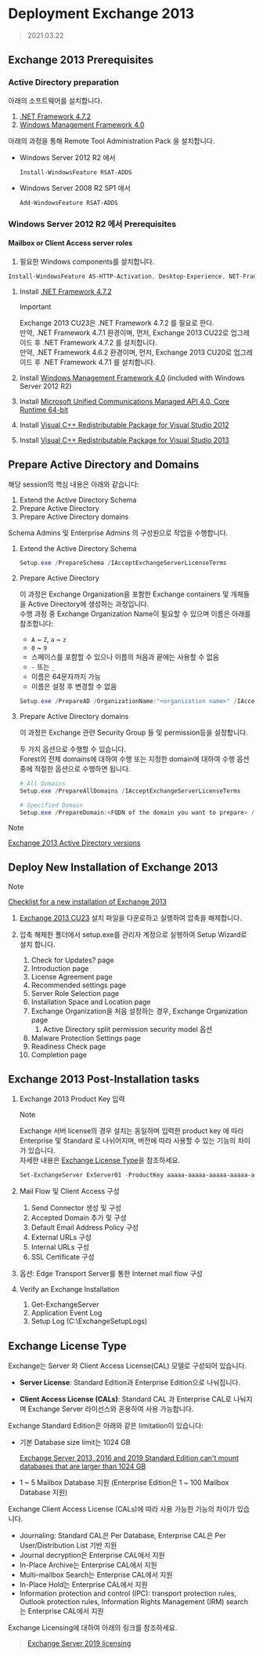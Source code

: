 # Deployment Exchange 2013

> 2021.03.22

## Exchange 2013 Prerequisites

### Active Directory preparation

아래의 소프트웨어를 설치합니다.

1. [.NET Framework 4.7.2](https://download.microsoft.com/download/6/E/4/6E48E8AB-DC00-419E-9704-06DD46E5F81D/NDP472-KB4054530-x86-x64-AllOS-ENU.exe)
1. [Windows Management Framework 4.0](https://www.microsoft.com/download/details.aspx?id=40855)

아래의 과정을 통해 Remote Tool Administration Pack 을 설치합니다.

- Windows Server 2012 R2 에서

    ```powershell-interactive
    Install-WindowsFeature RSAT-ADDS
    ```

- Windows Server 2008 R2 SP1 에서

    ```powershell-interactive
    Add-WindowsFeature RSAT-ADDS
    ```

### Windows Server 2012 R2 에서 Prerequisites

#### Mailbox or Client Access server roles

1. 필요한 Windows components를 설치합니다.

```powershell
Install-WindowsFeature AS-HTTP-Activation, Desktop-Experience, NET-Framework-45-Features, RPC-over-HTTP-proxy, RSAT-Clustering, RSAT-Clustering-CmdInterface, RSAT-Clustering-Mgmt, RSAT-Clustering-PowerShell, Web-Mgmt-Console, WAS-Process-Model, Web-Asp-Net45, Web-Basic-Auth, Web-Client-Auth, Web-Digest-Auth, Web-Dir-Browsing, Web-Dyn-Compression, Web-Http-Errors, Web-Http-Logging, Web-Http-Redirect, Web-Http-Tracing, Web-ISAPI-Ext, Web-ISAPI-Filter, Web-Lgcy-Mgmt-Console, Web-Metabase, Web-Mgmt-Console, Web-Mgmt-Service, Web-Net-Ext45, Web-Request-Monitor, Web-Server, Web-Stat-Compression, Web-Static-Content, Web-Windows-Auth, Web-WMI, Windows-Identity-Foundation, RSAT-ADDS
```

1. Install [.NET Framework 4.7.2](https://download.microsoft.com/download/6/E/4/6E48E8AB-DC00-419E-9704-06DD46E5F81D/NDP472-KB4054530-x86-x64-AllOS-ENU.exe)

    > [!IMPORTANT]
    > Exchange 2013 CU23은 .NET Framework 4.7.2 를 필요로 한다.  
    > 만약, .NET Framework 4.7.1 환경이며, 먼저, Exchange 2013 CU22로 업그레이드 후 .NET Framework 4.7.2 를 설치합니다.  
    > 만약, .NET Framework 4.6.2 환경이며, 먼저, Exchange 2013 CU20로 업그레이드 후 .NET Framework 4.7.1 를 설치합니다.

1. Install [Windows Management Framework 4.0](https://www.microsoft.com/download/details.aspx?id=40855) (included with Windows Server 2012 R2)

1. Install [Microsoft Unified Communications Managed API 4.0, Core Runtime 64-bit](https://www.microsoft.com/download/details.aspx?id=34992)

1. Install [Visual C++ Redistributable Package for Visual Studio 2012](https://www.microsoft.com/download/details.aspx?id=30679)

1. Install [Visual C++ Redistributable Package for Visual Studio 2013](https://www.microsoft.com/download/details.aspx?id=40784)


## Prepare Active Directory and Domains

해당 session의 핵심 내용은 아래와 같습니다:

1. Extend the Active Directory Schema
1. Prepare Active Directory
1. Prepare Active Directory domains

Schema Admins 및 Enterprise Admins 의 구성원으로 작업을 수행합니다.

1. Extend the Active Directory Schema

    ```powershell
    Setup.exe /PrepareSchema /IAcceptExchangeServerLicenseTerms
    ```

1. Prepare Active Directory

    이 과정은 Exchange Organization을 포함한 Exchange containers 및 개체들을 Active Directory에 생성하는 과정입니다.  
    수행 과정 중 Exchange Organization Name이 필요할 수 있으며 이름은 아래를 참조합니다:
    
    - `A` ~ `Z`, `a` ~ `z`
    - `0` ~ `9`
    - 스페이스를 포함할 수 있으나 이름의 처음과 끝에는 사용할 수 없음
    - `-` 또는 `_`
    - 이름은 64문자까지 가능
    - 이름은 설정 후 변경할 수 없음
    
    ```powershell
    Setup.exe /PrepareAD /OrganizationName:"<organization name>" /IAcceptExchangeServerLicenseTerms
    ```
1. Prepare Active Directory domains

    이 과정은 Exchange  관련 Security Group 들 및 permission등을 설정합니다.  

    두 가지 옵션으로 수행할 수 있습니다.  
    Forest의 전체 domains에 대하여 수행 또는 지정한 domain에 대하여 수행 옵션 중에 적절한 옵션으로 수행하면 됩니다.

    ```powershell
    # All Domains
    Setup.exe /PrepareAllDomains /IAcceptExchangeServerLicenseTerms
    
    # Specified Domain
    Setup.exe /PrepareDomain:<FQDN of the domain you want to prepare> /IAcceptExchangeServerLicenseTerms
    ```

> [!NOTE]
> [Exchange 2013 Active Directory versions](https://docs.microsoft.com/en-us/exchange/prepare-active-directory-and-domains-exchange-2013-help#exchange-2013-active-directory-versions)


## Deploy New Installation of Exchange 2013

> [!NOTE]
> [Checklist for a new installation of Exchange 2013](https://docs.microsoft.com/en-us/exchange/checklist-perform-a-new-installation-of-exchange-2013-exchange-2013-help)

1. [Exchange 2013 CU23](https://www.microsoft.com/en-us/download/details.aspx?id=58392) 설치 파일을 다운로하고 실행하여 압축을 해제합니다.

1. 압축 해체한 폴더에서 setup.exe를 관리자 계정으로 실행하여 Setup Wizard로 설치 합니다.
    1. Check for Updates? page
    1. Introduction page
    1. License Agreement page
    1. Recommended settings page
    1. Server Role Selection page
    1. Installation Space and Location page
    1. Exchange Organization을 처음 설정하는 경우, Exchange Organization page
        1. Active Directory split permission security model 옵션
    1. Malware Protection Settings page
    1. Readiness Check page
    1. Completion page


## Exchange 2013 Post-Installation tasks

 1. Exchange 2013 Product Key 입력
 
    > [!NOTE]
    > Exchange 서버 license의 경우 설치는 동일하며 입력한 product key 에 따라 Enterprise 및 Standard 로 나뉘어지며, 버전에 따라 사용할 수 있는 기능의 차이가 있습니다.  
    > 자세한 내용은 [Exchange License Type](#Exchange-License-Type)을 참조하세요.

    ```powershell
    Set-ExchangeServer ExServer01 -ProductKey aaaaa-aaaaa-aaaaa-aaaaa-aaaaa
    ```

1. Mail Flow 및 Client Access 구성
    1. Send Connector 생성 및 구성
    1. Accepted Domain 추가 및 구성
    1. Default Email Address Policy 구성
    1. External URLs 구성
    1. Internal URLs 구성
    1. SSL Certificate 구성

1. 옵션: Edge Transport Server를 통한 Internet mail flow 구성

1. Verify an Exchange Installation
    1. Get-ExchangeServer
    1. Application Event Log
    1. Setup Log (C:\ExchangeSetupLogs)


## Exchange License Type

Exchange는 Server 와 Client Access License(CAL) 모델로 구성되어 있습니다.

- **Server License**: Standard Edition과 Enterprise Edition으로 나눠집니다.

- **Client Access License (CALs)**: Standard CAL 과 Enterprise CAL로 나눠지며 Exchange Server 라이선스와 혼용하여 사용 가능합니다.


Exchange Standard Edition은 아래와 같은 limitation이 있습니다:

- 기본 Database size limit는 1024 GB

    [Exchange Server 2013, 2016 and 2019 Standard Edition can't mount databases that are larger than 1024 GB](https://docs.microsoft.com/en-us/exchange/troubleshoot/administration/exchange-cannot-mount-database-larger-than-1024-gb)

- 1 ~ 5 Mailbox Database 지원 (Enterprise Edition은 1 ~ 100 Mailbox Database 지원)

Exchange Client Access License (CALs)에 따라 사용 가능한 기능의 차이가 있습니다.

- Journaling: Standard CAL은 Per Database, Enterprise CAL은 Per User/Distribution List 기반 지원
- Journal decryption은 Enterprise CAL에서 지원
- In-Place Archive는 Enterprise CAL에서 지원
- Multi-mailbox Search는 Enterprise CAL에서 지원
- In-Place Hold는 Enterprise CAL에서 지원
- Information protection and control (IPC): transport protection rules, Outlook protection rules, Information Rights Management (IRM) search 는 Enterprise CAL에서 지원

Exchange Licensing에 대하여 아래의 링크를 참조하세요.

> [Exchange Server 2019 licensing](https://www.microsoft.com/en-in/microsoft-365/exchange/microsoft-exchange-server-licensing-licensing-overview)